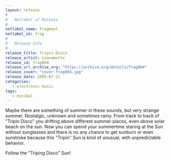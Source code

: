 ```yaml
---
layout: release
#
#   Netlabel of Release
#
netlabel_name: Fragment
netlabel_id: frag
#
#   Release Info
#
release_title: Tripin Disco
release_artist: Leavemotte
release_id: frag004
release_url_archive_org: "https://archive.org/details/frag004"
release_cover: "cover-frag004.jpg"
release_date: 2005-07-21
categories:
   - electronic music
tags:
   - minimal
---
```

Maybe there are something of summer in these sounds, but very strange summer. Nostalgic, unknown and sometimes rainy. From track to track of "Tripin Disco" you drifting above different summer places, even above solar beach on the sun.
Now you can spend your summertime staring at the Sun without sunglasses and there is no any chance to get sunburn or even sunstroke because this "Tripin" Sun is kind of unusual, with unpredictable behavior.

Follow the "Triping Disco" Sun!
